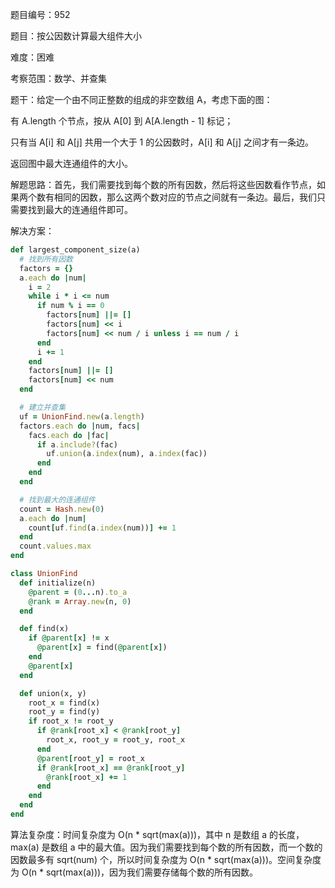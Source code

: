 题目编号：952

题目：按公因数计算最大组件大小

难度：困难

考察范围：数学、并查集

题干：给定一个由不同正整数的组成的非空数组 A，考虑下面的图：

有 A.length 个节点，按从 A[0] 到 A[A.length - 1] 标记；

只有当 A[i] 和 A[j] 共用一个大于 1 的公因数时，A[i] 和 A[j] 之间才有一条边。

返回图中最大连通组件的大小。

解题思路：首先，我们需要找到每个数的所有因数，然后将这些因数看作节点，如果两个数有相同的因数，那么这两个数对应的节点之间就有一条边。最后，我们只需要找到最大的连通组件即可。

解决方案：

```ruby
def largest_component_size(a)
  # 找到所有因数
  factors = {}
  a.each do |num|
    i = 2
    while i * i <= num
      if num % i == 0
        factors[num] ||= []
        factors[num] << i
        factors[num] << num / i unless i == num / i
      end
      i += 1
    end
    factors[num] ||= []
    factors[num] << num
  end

  # 建立并查集
  uf = UnionFind.new(a.length)
  factors.each do |num, facs|
    facs.each do |fac|
      if a.include?(fac)
        uf.union(a.index(num), a.index(fac))
      end
    end
  end

  # 找到最大的连通组件
  count = Hash.new(0)
  a.each do |num|
    count[uf.find(a.index(num))] += 1
  end
  count.values.max
end

class UnionFind
  def initialize(n)
    @parent = (0...n).to_a
    @rank = Array.new(n, 0)
  end

  def find(x)
    if @parent[x] != x
      @parent[x] = find(@parent[x])
    end
    @parent[x]
  end

  def union(x, y)
    root_x = find(x)
    root_y = find(y)
    if root_x != root_y
      if @rank[root_x] < @rank[root_y]
        root_x, root_y = root_y, root_x
      end
      @parent[root_y] = root_x
      if @rank[root_x] == @rank[root_y]
        @rank[root_x] += 1
      end
    end
  end
end
```

算法复杂度：时间复杂度为 O(n * sqrt(max(a)))，其中 n 是数组 a 的长度，max(a) 是数组 a 中的最大值。因为我们需要找到每个数的所有因数，而一个数的因数最多有 sqrt(num) 个，所以时间复杂度为 O(n * sqrt(max(a)))。空间复杂度为 O(n * sqrt(max(a)))，因为我们需要存储每个数的所有因数。